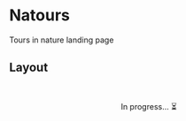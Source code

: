 # Natours
Tours in nature landing page

## Layout
</br><p align="center">In progress... :hourglass_flowing_sand:</p>
